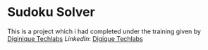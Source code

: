 # Sudoku Solver 
This is a project which i had completed under the training given by 
    [Diginique Techlabs](https://diginique.com/)
    *LinkedIn*: [Digique Techlabs](https://www.linkedin.com/company/diginique/)

    
